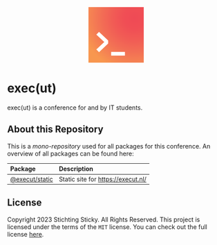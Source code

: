 <div align="center">
  <img
    src="./sites/static/src/assets/logo-terminal.svg"
    alt="exec(ut) logo"
    width="128px"
    height="128px" />
</div>

# exec(ut)

exec(ut) is a conference for and by IT students.

## About this Repository

This is a _mono-repository_ used for all packages for this conference. An overview of all packages can be found here:

| Package                           | Description                        |
|:----------------------------------|:-----------------------------------|
| [@execut/static](./sites/static/) | Static site for https://execut.nl/ |

## License

Copyright 2023 Stichting Sticky. All Rights Reserved. This project is licensed under the terms of the `MIT` license. You can check out the full license [here](./LICENSE).
